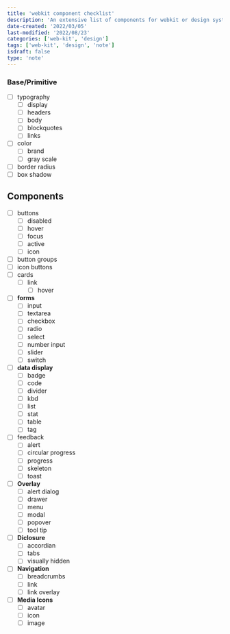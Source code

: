 ```yaml
---
title: 'webkit component checklist'
description: 'An extensive list of components for webkit or design system'
date-created: '2022/03/05'
last-modified: '2022/08/23'
categories: ['web-kit', 'design']
tags: ['web-kit', 'design', 'note']
isdraft: false
type: 'note'
---
```


### Base/Primitive

- [ ] typography
  - [ ] display
  - [ ] headers
  - [ ] body
  - [ ] blockquotes
  - [ ] links
- [ ] color
  - [ ] brand
  - [ ] gray scale
- [ ] border radius
- [ ] box shadow

## Components

- [ ] buttons
  - [ ] disabled
  - [ ] hover
  - [ ] focus
  - [ ] active
  - [ ] icon
- [ ] button groups
- [ ] icon buttons
- [ ] cards
  - [ ] link
    - [ ] hover
- [ ] **forms**
  - [ ] input
  - [ ] textarea
  - [ ] checkbox
  - [ ] radio
  - [ ] select
  - [ ] number input
  - [ ] slider
  - [ ] switch
- [ ] **data display**
  - [ ] badge
  - [ ] code
  - [ ] divider
  - [ ] kbd
  - [ ] list
  - [ ] stat
  - [ ] table
  - [ ] tag
- [ ] feedback
  - [ ] alert
  - [ ] circular progress
  - [ ] progress
  - [ ] skeleton
  - [ ] toast
- [ ] **Overlay**
  - [ ] alert dialog
  - [ ] drawer
  - [ ] menu
  - [ ] modal
  - [ ] popover
  - [ ] tool tip
- [ ] **Diclosure**
  - [ ] accordian
  - [ ] tabs
  - [ ] visually hidden
- [ ] **Navigation**
  - [ ] breadcrumbs
  - [ ] link
  - [ ] link overlay
- [ ] **Media Icons**
  - [ ] avatar
  - [ ] icon
  - [ ] image
